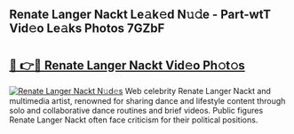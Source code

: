 ## Renate Langer Nackt Le𝚊k𝚎d N𝚞𝚍e - Part-wtT Vid𝚎o Le𝚊ks Photos 7GZbF

# <h2><a href="http://fb6whxu.evod.top/?m=Renate+Langer+Nackt">🔗 👉🔴 Renate Langer Nackt Vid𝚎o Ph𝚘t𝚘s</a></h2>

[![Renate Langer Nackt N𝚞d𝚎s](https://i.imgur.com/8V9OHl7.gif)](http://fb6whxu.evod.top/?m=Renate+Langer+Nackt)
Web celebrity Renate Langer Nackt and multimedia artist, renowned for sharing dance and lifestyle content through solo and collaborative dance routines and brief videos. Public figures Renate Langer Nackt often face criticism for their political positions. 

